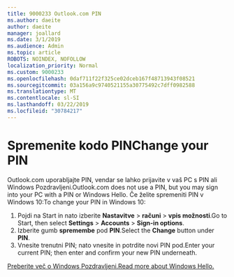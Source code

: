 ```yaml
---
title: 9000233 Outlook.com PIN
ms.author: daeite
author: daeite
manager: joallard
ms.date: 3/1/2019
ms.audience: Admin
ms.topic: article
ROBOTS: NOINDEX, NOFOLLOW
localization_priority: Normal
ms.custom: 9000233
ms.openlocfilehash: 0daf711f22f325ce02dceb167f48713943f08521
ms.sourcegitcommit: 03a156a9c9740521155a30775492c7dff0982588
ms.translationtype: MT
ms.contentlocale: sl-SI
ms.lasthandoff: 03/22/2019
ms.locfileid: "30784217"
---
```

# <a name="change-your-pin"></a><span data-ttu-id="385e6-102">Spremenite kodo PIN</span><span class="sxs-lookup"><span data-stu-id="385e6-102">Change your PIN</span></span>

<span data-ttu-id="385e6-103">Outlook.com uporabljajte PIN, vendar se lahko prijavite v vaš PC s PIN ali Windows Pozdravljeni.</span><span class="sxs-lookup"><span data-stu-id="385e6-103">Outlook.com does not use a PIN, but you may sign into your PC with a PIN or Windows Hello.</span></span> <span data-ttu-id="385e6-104">Če želite spremeniti PIN v Windows 10:</span><span class="sxs-lookup"><span data-stu-id="385e6-104">To change your PIN in Windows 10:</span></span>

1. <span data-ttu-id="385e6-105">Pojdi na Start in nato izberite **Nastavitve** > **računi** > **vpis možnosti**.</span><span class="sxs-lookup"><span data-stu-id="385e6-105">Go to Start, then select **Settings** > **Accounts** > **Sign-in options**.</span></span>
2. <span data-ttu-id="385e6-106">Izberite gumb **spremembe** pod **PIN**.</span><span class="sxs-lookup"><span data-stu-id="385e6-106">Select the **Change** button under **PIN**.</span></span>
3. <span data-ttu-id="385e6-107">Vnesite trenutni PIN; nato vnesite in potrdite novi PIN pod.</span><span class="sxs-lookup"><span data-stu-id="385e6-107">Enter your current PIN; then enter and confirm your new PIN underneath.</span></span>

[<span data-ttu-id="385e6-108">Preberite več o Windows Pozdravljeni.</span><span class="sxs-lookup"><span data-stu-id="385e6-108">Read more about Windows Hello.</span></span>](https://support.microsoft.com/help/17215/)